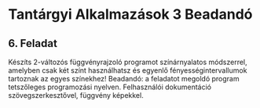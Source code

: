 # Tantárgyi Alkalmazások 3 Beadandó

## 6. Feladat

Készíts 2-változós függvényrajzoló programot színárnyalatos módszerrel, amelyben csak
két színt használhatsz és egyenlő fényességintervallumok tartoznak az egyes színekhez!
Beadandó: a feladatot megoldó program tetszőleges programozási nyelven. Felhasználói
dokumentáció szövegszerkesztővel, függvény képekkel.

